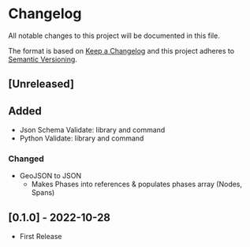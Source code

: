 # Changelog

All notable changes to this project will be documented in this file.

The format is based on [Keep a Changelog](http://keepachangelog.com/en/1.0.0/)
and this project adheres to [Semantic Versioning](http://semver.org/spec/v2.0.0.html).

## [Unreleased]

## Added

- Json Schema Validate: library and command
- Python Validate: library and command

### Changed

- GeoJSON to JSON
  - Makes Phases into references & populates phases array (Nodes, Spans)

## [0.1.0] - 2022-10-28

- First Release
